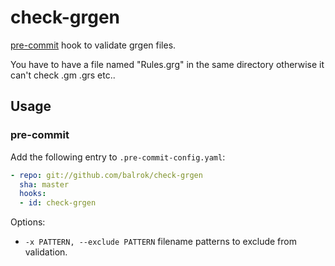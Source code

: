 # check-grgen

[pre-commit][pc] hook to validate grgen files.

You have to have a file named "Rules.grg" in the same directory otherwise it can't check .gm .grs etc..

## Usage

### pre-commit

Add the following entry to `.pre-commit-config.yaml`:

```yaml
- repo: git://github.com/balrok/check-grgen
  sha: master
  hooks:
  - id: check-grgen
```

Options:

* `-x PATTERN, --exclude PATTERN` filename patterns to exclude from validation.

[pc]: http://pre-commit.com
